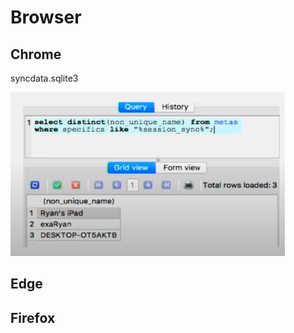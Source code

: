 # Browser

## Chrome

syncdata.sqlite3

![](../.gitbook/assets/image%20%2876%29.png)

## Edge

## Firefox

